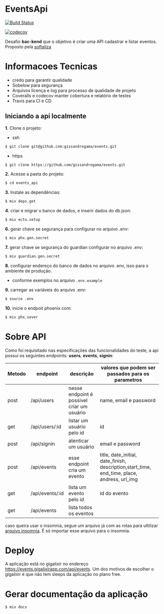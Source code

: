 # EventsApi

[![Build Status](https://www.travis-ci.com/gissandrogama/events.svg?branch=main)](https://www.travis-ci.com/gissandrogama/events)

[![codecov](https://codecov.io/gh/gissandrogama/events/branch/main/graph/badge.svg?token=Q0BTSNAXN4)](https://codecov.io/gh/gissandrogama/events)

Desafio **bac-kend** que o objetivo é criar uma API cadastrar e listar eventos. Proposto pela [softaliza](https://softaliza.com.br/)

# Informacoes Tecnicas
* credo para garantir qualidade
* Sobelow para segurança
* Arquivos licença e log para processo de qualidade de projeto
* Coveralls e codecov manter cobertura e relatório de testes
* Travis para CI e CD

## Iniciando a api localmente

**1.** Clone o projeto:

 * ssh
```sh
$ git clone git@github.com:gissandrogama/events.git
```

 * https
```sh
$ git clone https://github.com/gissandrogama/events.git
```

**2.** Acesse a pasta do projeto:

```sh
$ cd events_api
```

**3.** Instale as dependências:

```sh
$ mix deps.get
```

**4.** criar e migrar o banco de dados, e inserir dados do db.json:

```sh
$ mix ecto.setup
```

**6.** gerar chave se segurança para configurar no arquivo .env:

```sh
$ mix phx.gen.secret
```

**7.** gerar chave se segurança do guardian configurar no arquivo .env:

```sh
$ mix guardian.gen.secret
```

**8.** configurar endereço do banco de dados no arquivo .env, isso para o ambiente de produção.

- conforme exemplos no arquivo `.env.example`

**9.** carregar as variáveis do arquivo .env:

```sh
$ source .env
```

**10.** inicie o endpoit phoenix com:

```sh
$ mix phx.sever
```

# Sobre API

Como foi requisitado nas especificações das funcionalidades do teste, a api possui os seguintes endpoints: **users**, **events**, **signin**:

Metodo | endpoint   | descrição | valores que podem ser passados para os parametros
-------|--------- | ----------------------- | --------------
post | /api/users | nesse endpoint é possivel criar um usuário | name, email e password
get | /api/users/:id | listar um usuário pelo id | id
post | /api/signin | atenticar um usuário | email e password
post | /api/events | esse endpoint cria um evento | title, date_initial, date_finish, description,start_time, end_time, place, andress, url_img
get | /api/events/:id | lista um evento pelo id | id do evento
get | /api/events | lista todos os eventos |


caso queira usar o insomnia, segue um arquivo já com as rotas para ultilizar
[arquivo insomnia](./insomnia.json). É só importar esse arquivo para o insomnia.

# Deploy
A aplicação está no gigalixir no endereço <https://events.gigalixirapp.com/api/events>. Um dos motivos de escolher o gigalixir é que não tem sleeps da aplicação no plano free.


# Gerar documentação da aplicação

```sh
$ mix docs
```
